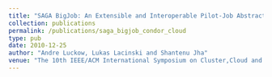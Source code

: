 ```yaml
---
title: "SAGA BigJob: An Extensible and Interoperable Pilot-Job Abstraction for Distributed Applications and Systems"
collection: publications
permalink: /publications/saga_bigjob_condor_cloud
type: pub
date: 2010-12-25
author: "Andre Luckow, Lukas Lacinski and Shantenu Jha"
venue: "The 10th IEEE/ACM International Symposium on Cluster,Cloud and Grid Computing"
---
```


